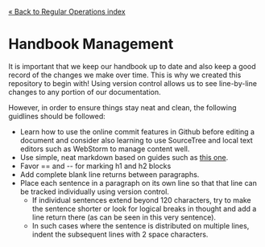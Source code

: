 [&laquo; Back to Regular Operations index](../index.md)

Handbook Management
===================

It is important that we keep our handbook up to date and also keep a good record of the changes we make over time.
This is why we created this repository to begin with!
Using version control allows us to see line-by-line changes to any portion of our documentation. 

However, in order to ensure things stay neat and clean, the following guidlines should be followed:

* Learn how to use the online commit features in Github before editing a document
    and consider also learning to use SourceTree and local text editors such as WebStorm to manage content well.
* Use simple, neat markdown based on guides such as [this one](https://guides.github.com/features/mastering-markdown/).
* Favor == and -- for marking h1 and h2 blocks
* Add complete blank line returns between paragraphs.
* Place each sentence in a paragraph on its own line so that that line can be tracked individually using version control.
  * If individual sentences extend beyond 120 characters, try to make the sentence shorter
      or look for logical breaks in thought and add a line return there (as can be seen in this very sentence).
  * In such cases where the sentence is distributed on multiple lines, indent the subsequent lines with 2 space characters.
